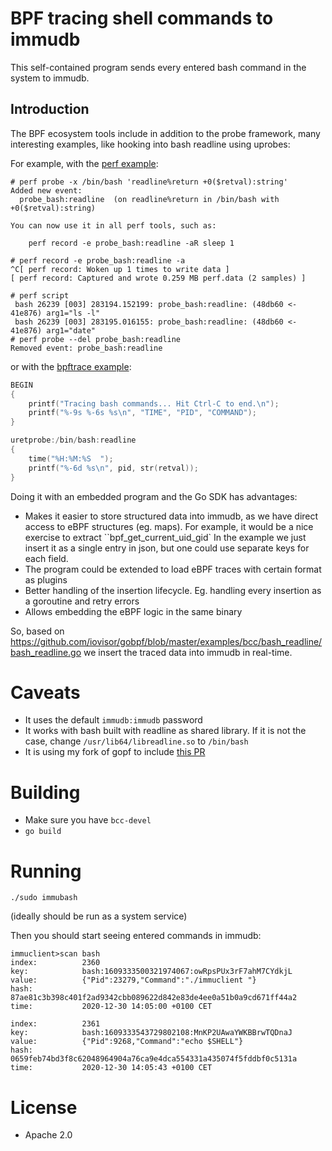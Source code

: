
# BPF tracing shell commands to immudb

This self-contained program sends every entered bash command in the system to immudb.

## Introduction

The BPF ecosystem tools include in addition to the probe framework, many interesting examples, like hooking into bash readline using uprobes:

For example, with the [perf example](http://www.brendangregg.com/blog/2016-02-08/linux-ebpf-bcc-uprobes.html):

```console
# perf probe -x /bin/bash 'readline%return +0($retval):string'
Added new event:
  probe_bash:readline  (on readline%return in /bin/bash with +0($retval):string)

You can now use it in all perf tools, such as:

    perf record -e probe_bash:readline -aR sleep 1

# perf record -e probe_bash:readline -a
^C[ perf record: Woken up 1 times to write data ]
[ perf record: Captured and wrote 0.259 MB perf.data (2 samples) ]

# perf script
 bash 26239 [003] 283194.152199: probe_bash:readline: (48db60 <- 41e876) arg1="ls -l"
 bash 26239 [003] 283195.016155: probe_bash:readline: (48db60 <- 41e876) arg1="date"
# perf probe --del probe_bash:readline
Removed event: probe_bash:readline
```

or with the [bpftrace example](https://github.com/iovisor/bpftrace/blob/master/tools/bashreadline.bt):

```c
BEGIN
{
	printf("Tracing bash commands... Hit Ctrl-C to end.\n");
	printf("%-9s %-6s %s\n", "TIME", "PID", "COMMAND");
}

uretprobe:/bin/bash:readline
{
	time("%H:%M:%S  ");
	printf("%-6d %s\n", pid, str(retval));
}
```

Doing it with an embedded program and the Go SDK has advantages:

- Makes it easier to store structured data into immudb, as we have direct access to eBPF structures (eg. maps).
  For example, it would be a nice exercise to extract ``bpf_get_current_uid_gid`
  In the example we just insert it as a single entry in json, but one could use separate keys for each field.
- The program could be extended to load eBPF traces with certain format as plugins
- Better handling of the insertion lifecycle. Eg. handling every insertion as a goroutine and retry errors
- Allows embedding the eBPF logic in the same binary

So, based on https://github.com/iovisor/gobpf/blob/master/examples/bcc/bash_readline/bash_readline.go we insert the traced data into immudb in real-time.

# Caveats

* It uses the default `immudb:immudb` password
* It works with bash built with readline as shared library. If it is not the case, change `/usr/lib64/libreadline.so` to `/bin/bash`
* It is using my fork of gopf to include [this PR](https://github.com/iovisor/gobpf/pull/266)

# Building

* Make sure you have `bcc-devel`
* `go build`

# Running

```
./sudo immubash
```

(ideally should be run as a system service)

Then you should start seeing entered commands in immudb:

```
immuclient>scan bash
index:          2360
key:            bash:1609333500321974067:owRpsPUx3rF7ahM7CYdkjL
value:          {"Pid":23279,"Command":"./immuclient "}
hash:           87ae81c3b398c401f2ad9342cbb089622d842e83de4ee0a51b0a9cd671ff44a2
time:           2020-12-30 14:05:00 +0100 CET

index:          2361
key:            bash:1609333543729802108:MnKP2UAwaYWKBBrwTQDnaJ
value:          {"Pid":9268,"Command":"echo $SHELL"}
hash:           0659feb74bd3f8c62048964904a76ca9e4dca554331a435074f5fddbf0c5131a
time:           2020-12-30 14:05:43 +0100 CET
```

# License

* Apache 2.0
